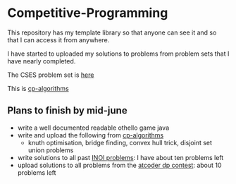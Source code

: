 # Competitive-Programming

This repository has my template library so that anyone can see it and so that I can access it from anywhere.

I have started to uploaded my solutions to problems from problem sets that I have nearly completed.

The CSES problem set is [here](https://cses.fi/problemset/)

This is [cp-algorithms](https://cp-algorithms.com/)

## Plans to finish by mid-june

- write a well documented readable othello game java
- write and upload the following from [cp-algorithms](https://cp-algorithms.com)
  - knuth optimisation, bridge finding, convex hull trick, disjoint set union problems
- write solutions to all past [INOI problems](https://www.codechef.com/INOIPRAC): I have about ten problems left
- upload solutions to all problems from the [atcoder dp contest](https://atcoder.jp/contests/dp/tasks): about 10 problems left
